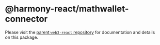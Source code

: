 # @harmony-react/mathwallet-connector

Please visit the [parent `web3-react` repository](https://github.com/harmony-one/harmony-react) for documentation and details on this package.
